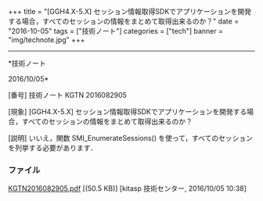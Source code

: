 ﻿+++
title = "[GGH4.X-5.X] セッション情報取得SDKでアプリケーションを開発する場合，すべてのセッションの情報をまとめて取得出来るのか？"
date = "2016-10-05"
tags = ["技術ノート"]
categories = ["tech"]
banner = "img/technote.jpg"
+++

-----------------------------------------------------------------------------------------------------------------------------

*技術ノート

2016/10/05*


[番号]
技術ノート KGTN 2016082905

[現象]
[GGH4.X-5.X]
セッション情報取得SDKでアプリケーションを開発する場合，すべてのセッションの情報をまとめて取得出来るのか？

[説明]
いいえ，関数 SMI_EnumerateSessions()
を使って，すべてのセッションを列挙する必要があります．


### ファイル

 
 


[KGTN2016082905.pdf](http://techreport.kitasp.net/attachments/download/3030/KGTN2016082905.pdf)
 [(50.5 KB)] [kitasp 技術センター, 2016/10/05
10:38]


 


 

